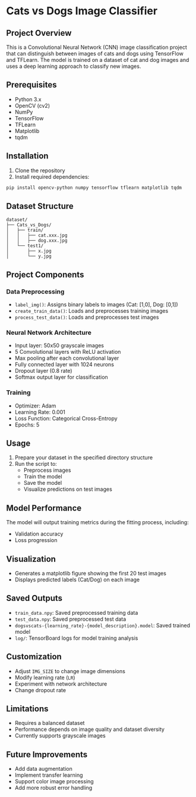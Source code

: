 # Cats vs Dogs Image Classifier

## Project Overview

This is a Convolutional Neural Network (CNN) image classification project that can distinguish between images of cats and dogs using TensorFlow and TFLearn. The model is trained on a dataset of cat and dog images and uses a deep learning approach to classify new images.

## Prerequisites

- Python 3.x
- OpenCV (cv2)
- NumPy
- TensorFlow
- TFLearn
- Matplotlib
- tqdm

## Installation

1. Clone the repository
2. Install required dependencies:
```bash
pip install opencv-python numpy tensorflow tflearn matplotlib tqdm
```

## Dataset Structure

```
dataset/
├── Cats_vs_Dogs/
│   ├── train/
│   │   ├── cat.xxx.jpg
│   │   ├── dog.xxx.jpg
│   └── test1/
│       ├── x.jpg
│       └── y.jpg
```

## Project Components

### Data Preprocessing
- `label_img()`: Assigns binary labels to images (Cat: [1,0], Dog: [0,1])
- `create_train_data()`: Loads and preprocesses training images
- `process_test_data()`: Loads and preprocesses test images

### Neural Network Architecture
- Input layer: 50x50 grayscale images
- 5 Convolutional layers with ReLU activation
- Max pooling after each convolutional layer
- Fully connected layer with 1024 neurons
- Dropout layer (0.8 rate)
- Softmax output layer for classification

### Training
- Optimizer: Adam
- Learning Rate: 0.001
- Loss Function: Categorical Cross-Entropy
- Epochs: 5

## Usage

1. Prepare your dataset in the specified directory structure
2. Run the script to:
   - Preprocess images
   - Train the model
   - Save the model
   - Visualize predictions on test images

## Model Performance
The model will output training metrics during the fitting process, including:
- Validation accuracy
- Loss progression

## Visualization
- Generates a matplotlib figure showing the first 20 test images
- Displays predicted labels (Cat/Dog) on each image

## Saved Outputs
- `train_data.npy`: Saved preprocessed training data
- `test_data.npy`: Saved preprocessed test data
- `dogsvscats-{learning_rate}-{model_description}.model`: Saved trained model
- `log/`: TensorBoard logs for model training analysis

## Customization
- Adjust `IMG_SIZE` to change image dimensions
- Modify learning rate (`LR`)
- Experiment with network architecture
- Change dropout rate

## Limitations
- Requires a balanced dataset
- Performance depends on image quality and dataset diversity
- Currently supports grayscale images

## Future Improvements
- Add data augmentation
- Implement transfer learning
- Support color image processing
- Add more robust error handling
